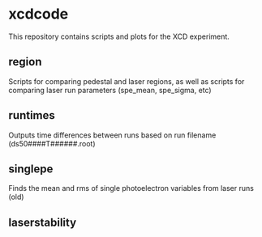 # xcdcode

This repository contains scripts and plots for the XCD experiment.

## region

Scripts for comparing pedestal and laser regions, as well as scripts for comparing laser run parameters (spe_mean, spe_sigma, etc)

## runtimes

Outputs time differences between runs based on run filename (ds50####T######.root)

## singlepe

Finds the mean and rms of single photoelectron variables from laser runs (old)

## laserstability

